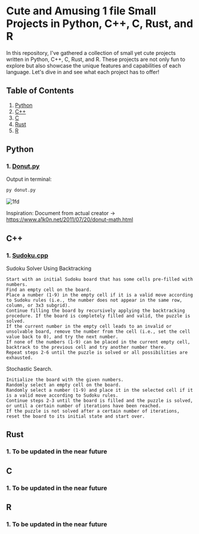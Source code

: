 # Cute and Amusing 1 file Small Projects in Python, C++, C, Rust, and R

In this repository, I've gathered a collection of small yet cute projects written in Python, C++, C, Rust, and R. These projects are not only fun to explore but also showcase the unique features and capabilities of each language. Let's dive in and see what each project has to offer!

## Table of Contents

1. [Python](#python)
2. [C++](#c++)
3. [C](#c)
4. [Rust](#rust)
5. [R](#r)

<a name="python"></a>
## Python
### 1. [Donut.py](https://github.com/emocreator/1fileProjects/blob/main/Donut/donut.py)
Output in terminal:

```python
py donut.py
```

![1fd](https://user-images.githubusercontent.com/58938156/230512554-a8f97712-5cb4-4114-8cac-ad5d04fb5f0a.gif)

Inspiration: Document from actual creator -> https://www.a1k0n.net/2011/07/20/donut-math.html

<a name="c++"></a>
## C++
### 1. [Sudoku.cpp](https://github.com/emocreator/1fileProjects/blob/main/SudokuSolver/Sudoku.cpp)
Sudoku Solver Using Backtracking

```
Start with an initial Sudoku board that has some cells pre-filled with numbers.
Find an empty cell on the board.
Place a number (1-9) in the empty cell if it is a valid move according to Sudoku rules (i.e., the number does not appear in the same row, column, or 3x3 subgrid).
Continue filling the board by recursively applying the backtracking procedure. If the board is completely filled and valid, the puzzle is solved.
If the current number in the empty cell leads to an invalid or unsolvable board, remove the number from the cell (i.e., set the cell value back to 0), and try the next number.
If none of the numbers (1-9) can be placed in the current empty cell, backtrack to the previous cell and try another number there.
Repeat steps 2-6 until the puzzle is solved or all possibilities are exhausted.
```

Stochastic Search.

```
Initialize the board with the given numbers.
Randomly select an empty cell on the board.
Randomly select a number (1-9) and place it in the selected cell if it is a valid move according to Sudoku rules.
Continue steps 2-3 until the board is filled and the puzzle is solved, or until a certain number of iterations have been reached.
If the puzzle is not solved after a certain number of iterations, reset the board to its initial state and start over.
```


<a name="rust"></a>
## Rust
### 1. To be updated in the near future

<a name="c"></a>
## C
### 1. To be updated in the near future


<a name="r"></a>
## R
### 1. To be updated in the near future
